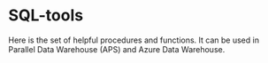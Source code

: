 # SQL-tools

Here is the set of helpful procedures and functions. It can be used in Parallel Data Warehouse (APS) and Azure Data Warehouse. 

